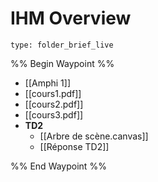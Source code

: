 # IHM Overview
 
```ccard
type: folder_brief_live
```
 
%% Begin Waypoint %%
- [[Amphi 1]]
- [[cours1.pdf]]
- [[cours2.pdf]]
- [[cours3.pdf]]
- **TD2**
	- [[Arbre de scène.canvas]]
	- [[Réponse TD2]]

%% End Waypoint %%